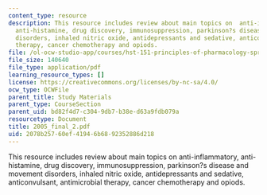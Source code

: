 ```yaml
---
content_type: resource
description: This resource includes review about main topics on  anti-inflammatory,
  anti-histamine, drug discovery, immunosuppression, parkinson?s disease and movement
  disorders, inhaled nitric oxide, antidepressants and sedative, anticonvulsant, antimicrobial
  therapy, cancer chemotherapy and opiods.
file: /ol-ocw-studio-app/courses/hst-151-principles-of-pharmacology-spring-2005/2078b25760ef41946b6892352886d218_2005_final_2.pdf
file_size: 140640
file_type: application/pdf
learning_resource_types: []
license: https://creativecommons.org/licenses/by-nc-sa/4.0/
ocw_type: OCWFile
parent_title: Study Materials
parent_type: CourseSection
parent_uid: bd82f4d7-c304-9db7-b38e-d63a9fdb079a
resourcetype: Document
title: 2005_final_2.pdf
uid: 2078b257-60ef-4194-6b68-92352886d218
---
```

This resource includes review about main topics on  anti-inflammatory, anti-histamine, drug discovery, immunosuppression, parkinson?s disease and movement disorders, inhaled nitric oxide, antidepressants and sedative, anticonvulsant, antimicrobial therapy, cancer chemotherapy and opiods.